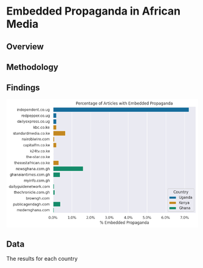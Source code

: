 # Embedded Propaganda in African Media

## Overview


## Methodology



## Findings

![Percentage of Embedded Propaganda](https://github.com/doublethinklab/embedded-propaganda-africa/blob/main/Figures/percent_ep.png?raw=true)

## Data

The results for each country
